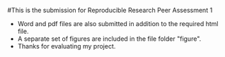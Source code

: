 #This is the submission for Reproducible Research Peer Assessment 1

* Word and pdf files are also submitted in addition to the required html file.
* A separate set of figures are included in the file folder "figure".
* Thanks for evaluating my project.
